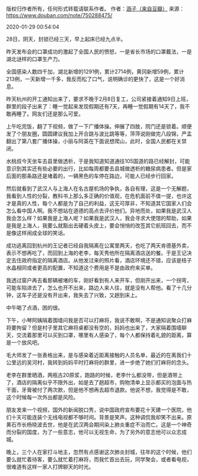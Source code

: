 版权归作者所有，任何形式转载请联系作者。
作者：[涵子（来自豆瓣）](https://www.douban.com/people/2029166/)
来源：https://www.douban.com/note/750288475/

2020-01-29 00:54:04

28日，阴天，封锁已经三天，早上起床已经九点半。

昨天发布会的口罩成功的激起了全国人民的愤怒，一是省长市场的口罩戴法，一是湖北谜样的口罩生产力。

全国感染人数四千加，湖北新增的1291例，累计2714例，黄冈新增59例，累计213例，一天新增一千多，我反而松了口气，说明确诊的更快了，这是一个好消息。

昨天杭州的开工通知出来了，要求不晚于2月8日复工，公司紧接着通知9日上班，群里的段子出来了：睡一觉起来发现假期还有7天，再睡一觉假期有14天了，我不敢再睡了。网友们还是那么可爱。

上午吃完饭，翻了下视频，做了一下广播体操。伸展了四肢，院门还是锁着。顺便发了个朋友圈，圆圆建议我加上开合跳与波比跳等等，萍萍说刚做完八段锦，严孟翻出了第八套广播体操，小丽与阿英在下面说想爬山，此时，全国人民都在关禁闭。

水桃叔今天坐车去县里做透析，于是我知道知道通往105国道的路已经解封，可能意识到其实还有些必要的出行，比如每周都要去县城做透析的糖尿病患者。但是家后面的那条路还是堵着的，一辆黑色的车停在路边，可能人已经步行回家。

然后就看到了武汉人与上海人在名古屋机场的争执，各自有理，这是一个无解题，我看到人性的分裂，教科书上那么多正确的价值观，在危机面前不值一提，也许这才是真的人性，每个人都是为了自己的利益，这无可厚非，不知道其它国家人们会怎么看中国人啊。我不想站在道德的高点去评价他们。异地而处，如果我是武汉人我会怎么样？如果我是上海人呢？如果我是武汉人，我会寻求大使馆的帮助，如果是我是上海人，我要么就豁出去硬着头皮上，要会悄悄的改签其它航班回去，而不是像这样闹成全球的笑话。

成功逃离回到杭州的王记者已经自我隔离在公寓里两天，也吃了两天肯德基外卖，表示不想再吃了，而回到上海的老李，每天秀他所在隔离酒店送的餐。于是王记决定去住政府指定的隔离酒店。从他发过来的照片看，酒店环境还不错，应该是桔子水晶相同或者更高的配置，不知道这个费用是不是由政府来买单。

我透过窗户再去看那辆被堵的车，刚好看到有人来开车，但刚开出来，一个拐弯，可能车陷进去了，怎么也开不出来，路边人来人往，就是没有人帮他。看了十几分钟，这车子还是没有开出来，我失去了兴致，又趟到床上。

中午喝了点酒，困的很。

下午，小琴阿姨隔着围墙问我是否可以打麻将，我说不敢啊，不是通知说聚众打麻将要拘留？但是村子里其它麻将桌都没有空的，妈妈也出来了，大家隔着围墙聊天，交流着那里可以买到口罩，哪里有人感染了，每个人都保持着礼貌的距离，算是一个放风吧。

毛大师发了一张表格出来，是与感染着近距离接触的人员名单，最近的在离我们十公里远的吴河村，我转到妈妈平时打麻将的群里，进一步绝了她们打麻将的念头。

老李在群里晒酒，两瓶古20原浆，跑路的时候，老李什么都没带，但是酒带上了，酒店的隔离似乎不限外出，如是去了趟超市，购物清单上显示都买的泡面与热干面，牙膏被付了两次款，但是他不想再去超市退款。他说不想，我觉得是不敢，这个时候每一次外出都是风险。

朋友发来一个视频，国外的新闻脱口秀，说中国政府宣布要花十天建一个医院，他们十天可能连装个无线电视都不够时间。背景是笑声。这种调侃我却笑不出来。原黄石市长杨晓波去世，他是在武汉两会期间染上肺炎重症不治而亡。这是一个神奇而分裂的国度，为了一些意志，他可以无视生命，为了另外的意志他可以众志成城。

晚上，三个人在家打斗地主，忽然有点感谢这次肺炎封城，往年的这个时候，他们要么就忙着待客，要么就忙着打麻将，而我忙首出去玩，同学聚会，或者看电视，很难道有这样一家人打牌聊天的时光。